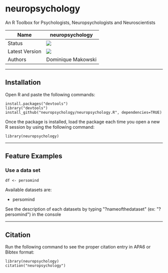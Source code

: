 # neuropsychology
An R Toolbox for Psychologists, Neuropsychologists and Neuroscientists

|Name|neuropsychology|
|----------------|---|
|Status|![](https://img.shields.io/badge/status-stable-brightgreen.svg)|
|Latest Version|![](https://img.shields.io/badge/version-0.1-brightgreen.svg)|
|Authors|Dominique Makowski|

---
## Installation

Open R and paste the following commands:

```
install.packages("devtools")
library("devtools")
install_github("neuropsychology/neuropsychology.R", dependencies=TRUE)
```

Once the package is installed, load the package each time you open a new R session by using the following command:

```
library(neuropsychology)
```

---
## Feature Examples

### Use a data set
```
df <- persomind
```

Available datasets are:
- persomind

See the description of each datasets by typing "?nameofthedataset" (ex: "?persomind") in the console

---
## Citation

Run the following command to see the proper citation entry in APA6 or Bibtex format:
```
library(neuropsychology)
citation("neuropsychology")
```
